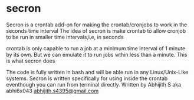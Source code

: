 # secron
Secron is a crontab add-on for making the crontab/cronjobs to work in the seconds time interval
The idea of secron is make crontab to allow cronjob to be run in smaller time intervals,i.e, in seconds

crontab is only capable to run a job at a minimum time interval of 1 minute by its own.
But we can emulate it to run jobs wthin less than a minute.
This is what secron does

The code is fully written in bash and will be able run in any Linux/Unix-Like systems.
Secron is written specifically for using inside the crontab eventhough you can run from terminal directly.
Written by Abhijith S aka abhi6x043
abhijith.s4395@gmail.com
